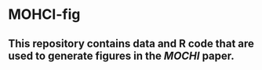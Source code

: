 # MOHCI-fig

## This repository contains data and R code that are used to generate figures in the ***MOCHI*** paper.
